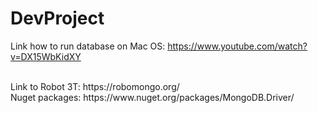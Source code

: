 # DevProject

Link how to run database on Mac OS:
  https://www.youtube.com/watch?v=DX15WbKidXY

<br />
Link to Robot 3T:
https://robomongo.org/

<br />
Nuget packages:
https://www.nuget.org/packages/MongoDB.Driver/

